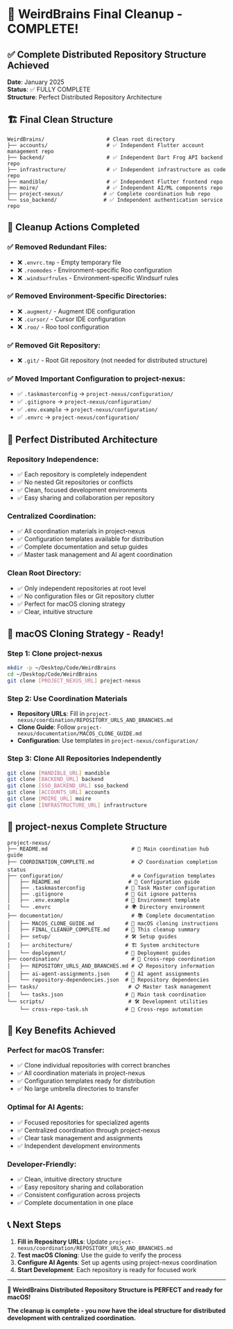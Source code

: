 # 🎉 WeirdBrains Final Cleanup - COMPLETE!

## ✅ Complete Distributed Repository Structure Achieved

**Date**: January 2025  
**Status**: ✅ FULLY COMPLETE  
**Structure**: Perfect Distributed Repository Architecture

## 🏗️ Final Clean Structure

```
WeirdBrains/                    # Clean root directory
├── accounts/                   # ✅ Independent Flutter account management repo
├── backend/                    # ✅ Independent Dart Frog API backend repo
├── infrastructure/             # ✅ Independent infrastructure as code repo
├── mandible/                   # ✅ Independent Flutter frontend repo
├── moire/                      # ✅ Independent AI/ML components repo
├── project-nexus/             # ✅ Complete coordination hub repo
└── sso_backend/               # ✅ Independent authentication service repo
```

## 🧹 Cleanup Actions Completed

### **✅ Removed Redundant Files:**
- ❌ `.envrc.tmp` - Empty temporary file
- ❌ `.roomodes` - Environment-specific Roo configuration
- ❌ `.windsurfrules` - Environment-specific Windsurf rules

### **✅ Removed Environment-Specific Directories:**
- ❌ `.augment/` - Augment IDE configuration
- ❌ `.cursor/` - Cursor IDE configuration  
- ❌ `.roo/` - Roo tool configuration

### **✅ Removed Git Repository:**
- ❌ `.git/` - Root Git repository (not needed for distributed structure)

### **✅ Moved Important Configuration to project-nexus:**
- ✅ `.taskmasterconfig` → `project-nexus/configuration/`
- ✅ `.gitignore` → `project-nexus/configuration/`
- ✅ `.env.example` → `project-nexus/configuration/`
- ✅ `.envrc` → `project-nexus/configuration/`

## 🎯 Perfect Distributed Architecture

### **Repository Independence:**
- ✅ Each repository is completely independent
- ✅ No nested Git repositories or conflicts
- ✅ Clean, focused development environments
- ✅ Easy sharing and collaboration per repository

### **Centralized Coordination:**
- ✅ All coordination materials in project-nexus
- ✅ Configuration templates available for distribution
- ✅ Complete documentation and setup guides
- ✅ Master task management and AI agent coordination

### **Clean Root Directory:**
- ✅ Only independent repositories at root level
- ✅ No configuration files or Git repository clutter
- ✅ Perfect for macOS cloning strategy
- ✅ Clear, intuitive structure

## 🚀 macOS Cloning Strategy - Ready!

### **Step 1: Clone project-nexus**
```bash
mkdir -p ~/Desktop/Code/WeirdBrains
cd ~/Desktop/Code/WeirdBrains
git clone [PROJECT_NEXUS_URL] project-nexus
```

### **Step 2: Use Coordination Materials**
- **Repository URLs**: Fill in `project-nexus/coordination/REPOSITORY_URLS_AND_BRANCHES.md`
- **Clone Guide**: Follow `project-nexus/documentation/MACOS_CLONE_GUIDE.md`
- **Configuration**: Use templates in `project-nexus/configuration/`

### **Step 3: Clone All Repositories Independently**
```bash
git clone [MANDIBLE_URL] mandible
git clone [BACKEND_URL] backend
git clone [SSO_BACKEND_URL] sso_backend
git clone [ACCOUNTS_URL] accounts
git clone [MOIRE_URL] moire
git clone [INFRASTRUCTURE_URL] infrastructure
```

## 📁 project-nexus Complete Structure

```
project-nexus/
├── README.md                           # 🎯 Main coordination hub guide
├── COORDINATION_COMPLETE.md            # 📋 Coordination completion status
├── configuration/                      # ⚙️ Configuration templates
│   ├── README.md                      # 📖 Configuration guide
│   ├── .taskmasterconfig             # 🎯 Task Master configuration
│   ├── .gitignore                    # 📝 Git ignore patterns
│   ├── .env.example                  # 🔧 Environment template
│   └── .envrc                        # 🌍 Directory environment
├── documentation/                      # 📚 Complete documentation
│   ├── MACOS_CLONE_GUIDE.md          # 📱 macOS cloning instructions
│   ├── FINAL_CLEANUP_COMPLETE.md     # 🧹 This cleanup summary
│   ├── setup/                        # 🛠️ Setup guides
│   ├── architecture/                 # 🏗️ System architecture
│   └── deployment/                   # 🚀 Deployment guides
├── coordination/                       # 🎯 Cross-repo coordination
│   ├── REPOSITORY_URLS_AND_BRANCHES.md # 📋 Repository information
│   ├── ai-agent-assignments.json     # 🤖 AI agent assignments
│   └── repository-dependencies.json  # 🔗 Repository dependencies
├── tasks/                             # 📋 Master task management
│   └── tasks.json                    # 🎯 Main task coordination
└── scripts/                           # 🛠️ Development utilities
    └── cross-repo-task.sh            # 🔄 Cross-repo automation
```

## 🎯 Key Benefits Achieved

### **Perfect for macOS Transfer:**
- ✅ Clone individual repositories with correct branches
- ✅ All coordination materials in project-nexus
- ✅ Configuration templates ready for distribution
- ✅ No large umbrella directories to transfer

### **Optimal for AI Agents:**
- ✅ Focused repositories for specialized agents
- ✅ Centralized coordination through project-nexus
- ✅ Clear task management and assignments
- ✅ Independent development environments

### **Developer-Friendly:**
- ✅ Clean, intuitive directory structure
- ✅ Easy repository sharing and collaboration
- ✅ Consistent configuration across projects
- ✅ Complete documentation in one place

## 📞 Next Steps

1. **Fill in Repository URLs**: Update `project-nexus/coordination/REPOSITORY_URLS_AND_BRANCHES.md`
2. **Test macOS Cloning**: Use the guide to verify the process
3. **Configure AI Agents**: Set up agents using project-nexus coordination
4. **Start Development**: Each repository is ready for focused work

---

**🎉 WeirdBrains Distributed Repository Structure is PERFECT and ready for macOS!**

**The cleanup is complete - you now have the ideal structure for distributed development with centralized coordination.**
